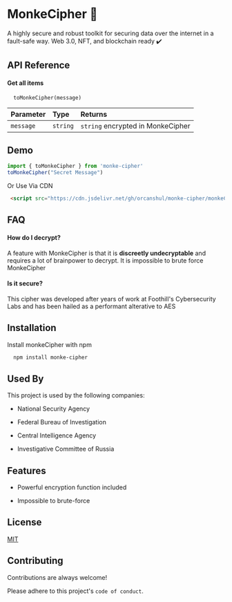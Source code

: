 
# MonkeCipher 🐒 
A highly secure and robust toolkit for securing data over the internet in a fault-safe way. Web 3.0, NFT, and blockchain ready ✔️


## API Reference

#### Get all items

```http
  toMonkeCipher(message)
```

| Parameter | Type     | Returns                |
| :-------- | :------- | :------------------------- |
| `message` | `string` | `string` encrypted in MonkeCipher|
  

## Demo

```js
import { toMonkeCipher } from 'monke-cipher'
toMonkeCipher("Secret Message")
```
Or Use Via CDN

```html
 <script src="https://cdn.jsdelivr.net/gh/orcanshul/monke-cipher/monkeCipherWeb.js"></script>
```
  

## FAQ

  

#### How do I decrypt?

  A feature with MonkeCipher is that it is **discreetly undecryptable** and requires a lot of brainpower to decrypt. It is impossible to brute force MonkeCipher

  

#### Is it secure?

This cipher was developed after years of work at Foothill's Cybersecurity Labs and has been hailed as a performant alterative to AES


## Installation

Install monkeCipher with npm

```bash
  npm install monke-cipher
```
  

## Used By

  

This project is used by the following companies:

  

- National Security Agency

- Federal Bureau of Investigation
- Central Intelligence Agency
- Investigative Committee of Russia
  

## Features

  

- Powerful encryption function included

- Impossible to brute-force
## License

  

[MIT](https://choosealicense.com/licenses/mit/)
## Contributing

  

Contributions are always welcome!

 

Please adhere to this project's `code of conduct`.

